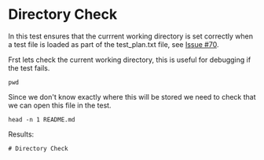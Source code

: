 # Directory Check

In this test ensures that the currrent working directory is set
correctly when a test file is loaded as part of the test_plan.txt
file, see [Issue #70](https://github.com/Azure/simdem/issues/70).

Frst lets check the current working directory, this is useful for
debugging if the test fails.

```
pwd
```

Since we don't know exactly where this will be stored we need to check
that we can open this file in the test.

```
head -n 1 README.md
```

Results: 

``` Expected_Similarity=0.8
# Directory Check
```

